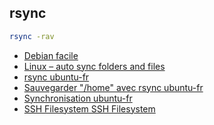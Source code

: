 ## rsync

```sh
rsync -rav
```

* [Debian facile](https://debian-facile.org/doc:reseau:rsync)
* [Linux – auto sync folders and files](https://kushellig.de/linux-file-auto-sync-directories/)
* [rsync ubuntu-fr](https://doc.ubuntu-fr.org/rsync)
* [Sauvegarder "/home" avec rsync ubuntu-fr](https://doc.ubuntu-fr.org/tutoriel/sauvegarder_home_avec_rsync)
* [Synchronisation ubuntu-fr](https://doc.ubuntu-fr.org/synchronisation)
* [SSH Filesystem SSH Filesystem](https://doc.ubuntu-fr.org/sshfs)
